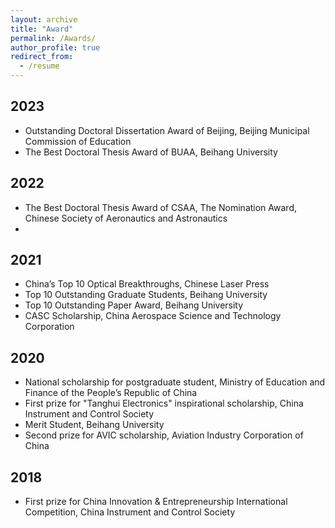 ```yaml
---
layout: archive
title: "Award"
permalink: /Awards/
author_profile: true
redirect_from:
  - /resume
---
```



2023
---
* Outstanding Doctoral Dissertation Award of Beijing, Beijing Municipal Commission of Education
* The Best Doctoral Thesis Award of BUAA, Beihang University
  
2022
---  
* The Best Doctoral Thesis Award of CSAA, The Nomination Award, Chinese Society of Aeronautics and Astronautics
* 
2021
---  
* China’s Top 10 Optical Breakthroughs, Chinese Laser Press
* Top 10 Outstanding Graduate Students, Beihang University
* Top 10 Outstanding Paper Award, Beihang University
* CASC Scholarship, China Aerospace Science and Technology Corporation
  
2020
--- 
* National scholarship for postgraduate student, Ministry of Education and Finance of the People’s Republic of China
* First prize for "Tanghui Electronics" inspirational scholarship, China Instrument and Control Society
* Merit Student, Beihang University
* Second prize for AVIC scholarship, Aviation Industry Corporation of China
  
2018
---  
* First prize for China Innovation & Entrepreneurship International Competition, China Instrument and Control Society

